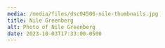 ```yaml
---
media: /media/files/dsc04506-nile-thumbnails.jpg
title: Nile Greenberg
alt: Photo of Nile Greenberg
date: 2023-10-03T17:33:00-0500
---
```


